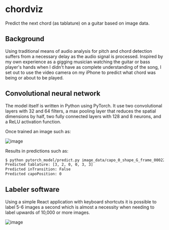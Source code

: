 # chordviz

Predict the next chord (as tablature) on a guitar based on image data.

## Background

Using traditional means of audio analysis for pitch and chord detection suffers from a necessary delay as the audio signal is processed. Inspired by my own experience as a gigging musician watching the guitar or bass player's hands when I didn't have as complete understanding of the song, I set out to use the video camera on my iPhone to predict what chord was being or about to be played.

## Convolutional neural network

The model itself is written in Python using PyTorch. It use two convolutional layers with 32 and 64 filters, a max pooling layer that reduces the spatial dimensions by half, two fully connected layers with 128 and 8 neurons, and a ReLU activation function.

Once trained an image such as:

![image](https://github.com/williamcotton/chordviz/assets/13163/57ea66b4-a4e6-4fd3-9793-ec6fe8c9a7c6)

Results in predictions such as:

```bash
$ python pytorch_model/predict.py image_data/capo_0_shape_G_frame_00022.jpg
Predicted tablature: [3, 2, 0, 0, 3, 3]
Predicted inTransition: False
Predicted capoPosition: 0
```

## Labeler software

Using a simple React application with keyboard shortcuts it is possible to label 5-6 images a second which is almost a necessity when needing to label upwards of 10,000 or more images.

![image](https://github.com/williamcotton/chordviz/assets/13163/cc1b7716-da4f-4bd4-8b6e-e82e56e8c299)
